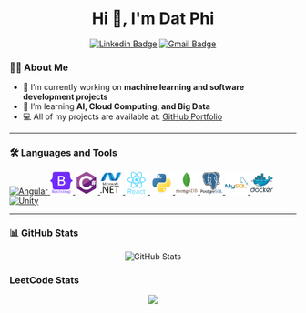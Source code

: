 <h1 align="center">Hi 👋, I'm Dat Phi</h1>
<div align="center">

[![Linkedin Badge](https://img.shields.io/badge/-phiquangdat-blue?style=flat&logo=Linkedin&logoColor=white&link=https://www.linkedin.com/in/phiquangdat/)](https://www.linkedin.com/in/phiquangdat/) 
[![Gmail Badge](https://img.shields.io/badge/-datqphi-c14438?style=flat&logo=Gmail&logoColor=white&link=mailto:datqphi@gmail.com)](mailto:datqphi@gmail.com)

</div>

<!--<p align="center" width="20px" height="20px" style="
  border-radius: 10px;">
  <img src="https://github.com/user-attachments/assets/b8e5d8e9-4de8-471c-90cb-f3f5f14bd4ac" width="200" style="border-radius: 50%;">
</p> -->

### 👨‍💻 About Me
- 🔭 I’m currently working on **machine learning and software development projects**  
- 🌱 I’m learning **AI, Cloud Computing, and Big Data** 
- 💻 All of my projects are available at: [GitHub Portfolio](https://github.com/phiquangdat/side-projects)

---
### 🛠️ Languages and Tools
<p align="left">
  <a href="https://angular.io" target="_blank" rel="noreferrer"> 
    <img src="https://angular.io/assets/images/logos/angular/angular.svg" alt="Angular" width="40" height="40"/>
  </a>  
  <a href="https://getbootstrap.com" target="_blank" rel="noreferrer">
    <img src="https://raw.githubusercontent.com/devicons/devicon/master/icons/bootstrap/bootstrap-plain-wordmark.svg" alt="Bootstrap" width="40" height="40"/>
  </a>
  <a href="https://www.w3schools.com/cs/" target="_blank" rel="noreferrer">
    <img src="https://raw.githubusercontent.com/devicons/devicon/master/icons/csharp/csharp-original.svg" alt="C#" width="40" height="40"/>
  </a>
  <a href="https://dotnet.microsoft.com/" target="_blank" rel="noreferrer">
    <img src="https://raw.githubusercontent.com/devicons/devicon/master/icons/dot-net/dot-net-original-wordmark.svg" alt=".NET" width="40" height="40"/>
  </a>
  <a href="https://reactjs.org/" target="_blank" rel="noreferrer">
    <img src="https://raw.githubusercontent.com/devicons/devicon/master/icons/react/react-original-wordmark.svg" alt="React" width="40" height="40"/>
  </a>
  <a href="https://www.python.org" target="_blank" rel="noreferrer">
    <img src="https://raw.githubusercontent.com/devicons/devicon/master/icons/python/python-original.svg" alt="Python" width="40" height="40"/>
  </a>
  <a href="https://www.mongodb.com/" target="_blank" rel="noreferrer">
    <img src="https://raw.githubusercontent.com/devicons/devicon/master/icons/mongodb/mongodb-original-wordmark.svg" alt="MongoDB" width="40" height="40"/>
  </a>
  <a href="https://www.postgresql.org" target="_blank" rel="noreferrer">
    <img src="https://raw.githubusercontent.com/devicons/devicon/master/icons/postgresql/postgresql-original-wordmark.svg" alt="PostgreSQL" width="40" height="40"/>
  </a>
  <a href="https://www.mysql.com/" target="_blank" rel="noreferrer">
    <img src="https://raw.githubusercontent.com/devicons/devicon/master/icons/mysql/mysql-original-wordmark.svg" alt="MySQL" width="40" height="40"/>
  </a>
  <a href="https://www.docker.com/" target="_blank" rel="noreferrer">
    <img src="https://raw.githubusercontent.com/devicons/devicon/master/icons/docker/docker-original-wordmark.svg" alt="Docker" width="40" height="40"/>
  </a>
  <a href="https://unity.com/" target="_blank" rel="noreferrer">
    <img src="https://www.vectorlogo.zone/logos/unity3d/unity3d-icon.svg" alt="Unity" width="40" height="40"/>
  </a>
</p>

---

### 📊 GitHub Stats
<p align="center">
  <!--
  <a href="https://github.com/ryo-ma/github-profile-trophy"><img src="https://github-profile-trophy.vercel.app/?username=phiquangdat&theme=onedark" alt="Trophy"></a>
  <img src="https://github-readme-stats.vercel.app/api?username=phiquangdat&show_icons=true&title_color=fff&icon_color=79ff97&text_color=9f9f9f&bg_color=151515" alt="GitHub Stats">
  -->
  <img src="https://github-readme-stats.vercel.app/api/top-langs?username=phiquangdat&show_icons=true&locale=en&layout=compact" alt="GitHub Stats" style="max-width: 45%; height: auto;">
</p>

### LeetCode Stats
<div align="center">
 <img src="https://leetcard.jacoblin.cool/datphi?animation=false">
</div>
